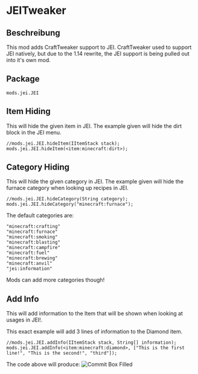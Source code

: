 # JEITweaker

## Beschreibung

This mod adds CraftTweaker support to JEI. CraftTweaker used to support JEI natively, but due to the 1.14 rewrite, the JEI support is being pulled out into it's own mod.


## Package
`mods.jei.JEI`

## Item Hiding

This will hide the given item in JEI. The example given will hide the dirt block in the JEI menu.

```zenscript
//mods.jei.JEI.hideItem(IItemStack stack);
mods.jei.JEI.hideItem(<item:minecraft:dirt>);
```

## Category Hiding

This will hide the given category in JEI. The example given will hide the furnace category when looking up recipes in JEI.

```zenscript
//mods.jei.JEI.hideCategory(String category);
mods.jei.JEI.hideCategory("minecraft:furnace");
```

The default categories are:
```zenscript
"minecraft:crafting"
"minecraft:furnace"
"minecraft:smoking"
"minecraft:blasting"
"minecraft:campfire"
"minecraft:fuel"
"minecraft:brewing"
"minecraft:anvil"
"jei:information"
```

Mods can add more categories though!

## Add Info

This will add information to the Item that will be shown when looking at usages in JEI!.

This exact example will add 3 lines of information to the Diamond item.

```zenscript
//mods.jei.JEI.addInfo(IItemStack stack, String[] information);
mods.jei.JEI.addInfo(<item:minecraft:diamond>, ["This is the first line!", "This is the second!", "third"]);
```

The code above will produce: ![Commit Box Filled](https://blamejared.com/docsImages/JEITweakerAddInfo.png)


